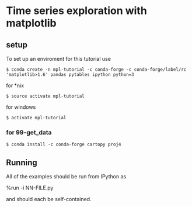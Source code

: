 # Time series exploration with matplotlib

## setup

To set up an enviroment for this tutorial use

    $ conda create -n mpl-tutorial -c conda-forge -c conda-forge/label/rc 'matplotlib>1.6' pandas pytables ipython python=3

for *nix

    $ source activate mpl-tutorial

for windows

    $ activate mpl-tutorial

### for 99-get_data

    $ conda install -c conda-forge cartopy proj4

## Running

All of the examples should be run from IPython as

   %run -i NN-FILE.py

and should each be self-contained.
